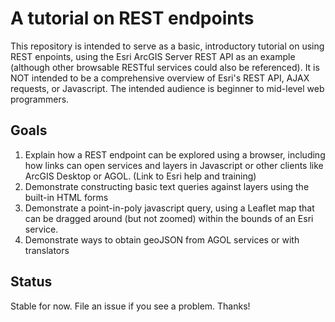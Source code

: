 # A tutorial on REST endpoints
This repository is intended to serve as a basic, introductory tutorial on using REST enpoints, using the Esri ArcGIS Server REST API as an example (although other browsable RESTful services could also be referenced). It is NOT intended to be a comprehensive overview of Esri's REST API, AJAX requests, or Javascript. The intended audience is beginner to mid-level web programmers.

## Goals
1. Explain how a REST endpoint can be explored using a browser, including how links can open services and layers in Javascript or other clients like ArcGIS Desktop or AGOL. (Link to Esri help and training)
2. Demonstrate constructing basic text queries against layers using the built-in HTML forms
3. Demonstrate a point-in-poly javascript query, using a Leaflet map that can be dragged around (but not zoomed) within the bounds of an Esri service.
4. Demonstrate ways to obtain geoJSON from AGOL services or with translators

## Status
Stable for now. File an issue if you see a problem. Thanks!
